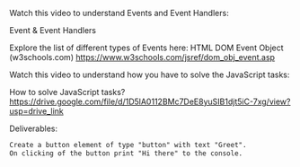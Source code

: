 Watch this video to understand Events and Event Handlers:

Event & Event Handlers



Explore the list of different types of Events here: HTML DOM Event Object (w3schools.com)  https://www.w3schools.com/jsref/dom_obj_event.asp



Watch this video to understand how you have to solve the JavaScript tasks:

How to solve JavaScript tasks?  https://drive.google.com/file/d/1D5lA0112BMc7DeE8yuSIB1djt5iC-7xg/view?usp=drive_link



Deliverables:
```md
Create a button element of type "button" with text "Greet".
On clicking of the button print "Hi there" to the console.
```
